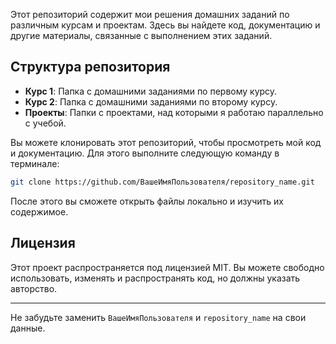 Этот репозиторий содержит мои решения домашних заданий по различным курсам и проектам. Здесь вы найдете код, документацию и другие материалы, связанные с выполнением этих заданий.

## Структура репозитория

- **Курс 1**: Папка с домашними заданиями по первому курсу.
- **Курс 2**: Папка с домашними заданиями по второму курсу.
- **Проекты**: Папки с проектами, над которыми я работаю параллельно с учебой.

Вы можете клонировать этот репозиторий, чтобы просмотреть мой код и документацию. Для этого выполните следующую команду в терминале:

```bash
git clone https://github.com/ВашеИмяПользователя/repository_name.git
```

После этого вы сможете открыть файлы локально и изучить их содержимое.

## Лицензия

Этот проект распространяется под лицензией MIT. Вы можете свободно использовать, изменять и распространять код, но должны указать авторство.

---

Не забудьте заменить `ВашеИмяПользователя` и `repository_name` на свои данные.
